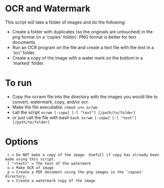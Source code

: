 # OCR and Watermark

This script will take a folder of images and do the following:

- Create a folder with duplicates (so the originals are untouched) in the png format (in a 'copies' folder). PNG format is better for text documents.
- Run an OCR program on the file and create a text file with the text in a 'ocr' folder.
- Create a copy of the image with a water mark on the bottom in a 'marked' folder.


# To run

- Copy the ocrwm file into the directory with the images you would like to convert, watermark, copy, and/or ocr.
- Make the file executable:
   ```chmod u+x ocrwm```
- call the script
   ```ocrwm [-copw] [-l "text"] [/path/to/folder]```
- or just call the file with bash
   ```bash ocrwm [-copw] [-l "text"] [/path/to/folder]```


# Options

```
 c = Do NOT make a copy of the image. Usefull if copy has already been made using this script.
 l "<text>" = The text of the watermark
 o = Make OCR of image
 p = Create a PDF document using the png images in the 'copies' directory.
 w = Create a watermark copy of the image
```
